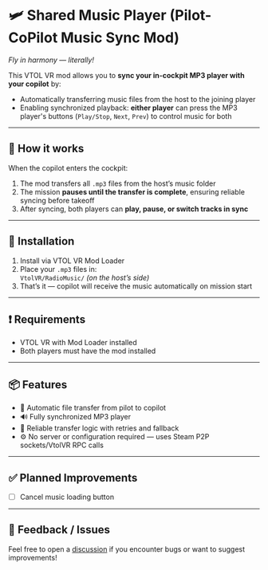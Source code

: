 # 🛩️ Shared Music Player (Pilot-CoPilot Music Sync Mod)

*Fly in harmony — literally!*

This VTOL VR mod allows you to **sync your in-cockpit MP3 player with your copilot** by:
- Automatically transferring music files from the host to the joining player
- Enabling synchronized playback: **either player** can press the MP3 player's buttons (`Play/Stop`, `Next`, `Prev`) to control music for both

---

## 🚀 How it works

When the copilot enters the cockpit:
1. The mod transfers all `.mp3` files from the host’s music folder
2. The mission **pauses until the transfer is complete**, ensuring reliable syncing before takeoff
3. After syncing, both players can **play, pause, or switch tracks in sync**

---

## 📂 Installation

1. Install via VTOL VR Mod Loader
2. Place your `.mp3` files in:  
   `VtolVR/RadioMusic/` *(on the host’s side)*
3. That’s it — copilot will receive the music automatically on mission start

---

## ❗ Requirements

- VTOL VR with Mod Loader installed
- Both players must have the mod installed

---

## 📦 Features

- 🔄 Automatic file transfer from pilot to copilot
- 🔊 Fully synchronized MP3 player
- 🧠 Reliable transfer logic with retries and fallback
- ⚙️ No server or configuration required — uses Steam P2P sockets/VtolVR RPC calls

---

## ✅ Planned Improvements

- [ ] Cancel music loading button

---

## 💬 Feedback / Issues

Feel free to open a [discussion](https://steamcommunity.com/workshop/filedetails/discussion/3499085095/838346164580420605) if you encounter bugs or want to suggest improvements!

